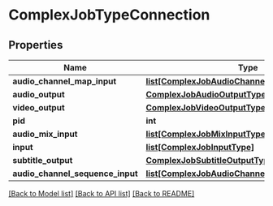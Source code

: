 # ComplexJobTypeConnection

## Properties
Name | Type | Description | Notes
------------ | ------------- | ------------- | -------------
**audio_channel_map_input** | [**list[ComplexJobAudioChannelMapInputType]**](ComplexJobAudioChannelMapInputType.md) |  | [optional] 
**audio_output** | [**ComplexJobAudioOutputType**](ComplexJobAudioOutputType.md) |  | [optional] 
**video_output** | [**ComplexJobVideoOutputType**](ComplexJobVideoOutputType.md) |  | [optional] 
**pid** | **int** |  | [optional] 
**audio_mix_input** | [**list[ComplexJobMixInputType]**](ComplexJobMixInputType.md) |  | [optional] 
**input** | [**list[ComplexJobInputType]**](ComplexJobInputType.md) |  | [optional] 
**subtitle_output** | [**ComplexJobSubtitleOutputType**](ComplexJobSubtitleOutputType.md) |  | [optional] 
**audio_channel_sequence_input** | [**list[ComplexJobAudioChannelSequenceInputType]**](ComplexJobAudioChannelSequenceInputType.md) |  | [optional] 

[[Back to Model list]](../README.md#documentation-for-models) [[Back to API list]](../README.md#documentation-for-api-endpoints) [[Back to README]](../README.md)


